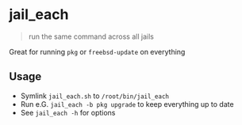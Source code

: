 # jail_each

> run the same command across all jails

Great for running `pkg` or `freebsd-update` on everything

## Usage

- Symlink `jail_each.sh` to `/root/bin/jail_each`
- Run e.G. `jail_each -b pkg upgrade` to keep everything
  up to date
- See `jail_each -h` for options
